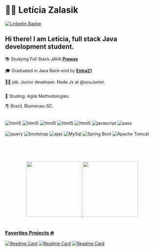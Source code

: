 # :woman_technologist: Letícia Zalasik

[![Linkedin Badge](https://img.shields.io/badge/-LinkedIn-blue?style=for-the-badge&logo=Linkedin&logoColor=white&link=https://www.linkedin.com/in/guilherme-araújo-silva-7906b380/)](https://www.linkedin.com/in/leticiazalasik/)

## Hi there! I am Letícia, full stack Java development student. 

:books: Studying Full Stack JAVA [**Proway**](https://www.linkedin.com/company/prowayinfo/)

:mortar_board: Graduated in Java Back-end by [**Entra21**](https://www.linkedin.com/company/entra21blusoft/)

:woman_technologist: job: Junior developer. Node.Js at @souJunior. 
##

:dart: Studing: Agile Methodologies.

:earth_americas: Brazil, Blumenau-SC. 

<div style="display: inline_block"> <br/>
  <img align="center" alt="html5" src="https://img.shields.io/badge/HTML5-E34F26?style=for-the-badge&logo=html5&logoColor=white"/>
  <img align="center" alt="html5" src="https://img.shields.io/badge/TypeScript-007ACC?style=for-the-badge&logo=typescript&logoColor=white"/>
  <img align="center" alt="html5" src="https://img.shields.io/badge/Java-ED8B00?style=for-the-badge&logo=openjdk&logoColor=white"/>
  <img align="center" alt="html5" src="https://img.shields.io/badge/Angular-DD0031?style=for-the-badge&logo=angular&logoColor=white"/>
  <img align="center" alt="html5" src="https://img.shields.io/badge/PostgreSQL-316192?style=for-the-badge&logo=postgresql&logoColor=white"/>     
<img align="center" alt="javascript" src="https://img.shields.io/badge/JavaScript-F7DF1E?style=for-the-badge&logo=javascript&logoColor=black"/>
<img align="center" alt="sass" src="https://img.shields.io/badge/Sass-CC6699?style=for-the-badge&logo=sass&logoColor=white"/>
</div>
<div style="display: inline_block"> <br/>
<img align="center" alt="jquery" src="https://img.shields.io/badge/jQuery-0769AD?style=for-the-badge&logo=jquery&logoColor=white"/>
  <img align="center" alt="bootstrap" src="https://img.shields.io/badge/Bootstrap-563D7C?style=for-the-badge&logo=bootstrap&logoColor=white"/>
<img align="center" alt="ajax" src="https://img.shields.io/badge/Ajax-1572B6?style=for-the-badge&logo=ajax&logoColor=white"/>
<img align="center" alt="MySql" src="https://img.shields.io/badge/MySQL-4479A1?style=for-the-badge&logo=mysql&logoColor=white"/>
<img align="center" alt="Spring Boot" src="https://img.shields.io/badge/Spring_Boot-6DB33F?style=for-the-badge&logo=spring&logoColor=white"/>
<img align="center" alt="Apache Tomcat" src="https://img.shields.io/badge/Apache_Tomcat-F8DC75?style=for-the-badge&logo=apache-tomcat&logoColor=black"/>


</div>

##
<br>
<br>
<br>
<div align="center">
  <a href="https://github.com/leticiazalasik">
  <img height="180em" src="https://github-readme-stats.vercel.app/api?username=leticiazalasik&show_icons=true&theme=dracula&include_all_commits=true&count_private=true"/>
  <img height="180em" src="https://github-readme-stats.vercel.app/api/top-langs/?username=leticiazalasik&layout=compact&langs_count=7&theme=dracula"/>
</div>
<br> 
    
### Favorites Projects 🔥
[![Readme Card](https://github-readme-stats.vercel.app/api/pin/?username=leticiazalasik&repo=Menu-Pizzaria&theme=dark&hide_border=true)](https://github.com/leticiazalasik/Menu-Pizzaria)
[![Readme Card](https://github-readme-stats.vercel.app/api/pin/?username=leticiazalasik&repo=App-alunas&theme=dark&hide_border=true)](https://github.com/leticiazalasik/App-alunas)
[![Readme Card](https://github-readme-stats.vercel.app/api/pin/?username=leticiazalasik&repo=Dashboard--triangulo-doacao-menu&theme=dark&hide_border=true)](https://github.com/leticiazalasik/Dashboard--triangulo-doacao-menu)



